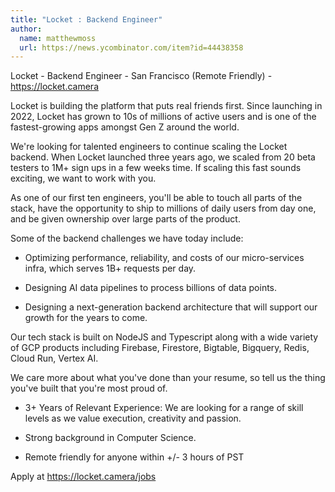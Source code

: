 ```yaml
---
title: "Locket : Backend Engineer"
author:
  name: matthewmoss
  url: https://news.ycombinator.com/item?id=44438358
---
```

Locket - Backend Engineer - San Francisco (Remote Friendly) - <a href="https:&#x2F;&#x2F;locket.camera" rel="nofollow">https:&#x2F;&#x2F;locket.camera</a>

Locket is building the platform that puts real friends first. Since launching in 2022, Locket has grown to 10s of millions of active users and is one of the fastest-growing apps amongst Gen Z around the world.

We&#x27;re looking for talented engineers to continue scaling the Locket backend. When Locket launched three years ago, we scaled from 20 beta testers to 1M+ sign ups in a few weeks time. If scaling this fast sounds exciting, we want to work with you.

As one of our first ten engineers, you&#x27;ll be able to touch all parts of the stack, have the opportunity to ship to millions of daily users from day one, and be given ownership over large parts of the product.

Some of the backend challenges we have today include:

- Optimizing performance, reliability, and costs of our micro-services infra, which serves 1B+ requests per day.

- Designing AI data pipelines to process billions of data points.

- Designing a next-generation backend architecture that will support our growth for the years to come.

Our tech stack is built on NodeJS and Typescript along with a wide variety of GCP products including Firebase, Firestore, Bigtable, Bigquery, Redis, Cloud Run, Vertex AI.

We care more about what you&#x27;ve done than your resume, so tell us the thing you&#x27;ve built that you&#x27;re most proud of.

- 3+ Years of Relevant Experience: We are looking for a range of skill levels as we value execution, creativity and passion.

- Strong background in Computer Science.

- Remote friendly for anyone within +&#x2F;- 3 hours of PST

Apply at <a href="https:&#x2F;&#x2F;locket.camera&#x2F;jobs" rel="nofollow">https:&#x2F;&#x2F;locket.camera&#x2F;jobs</a>
<JobApplication />
